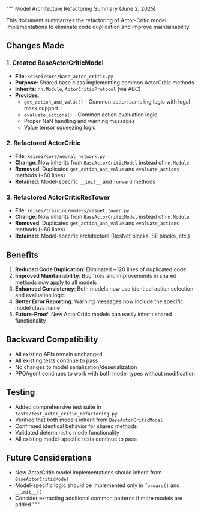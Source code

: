 """
Model Architecture Refactoring Summary (June 2, 2025)

This document summarizes the refactoring of Actor-Critic model implementations
to eliminate code duplication and improve maintainability.

## Changes Made

### 1. Created BaseActorCriticModel
- **File**: `keisei/core/base_actor_critic.py`
- **Purpose**: Shared base class implementing common ActorCritic methods
- **Inherits**: `nn.Module`, `ActorCriticProtocol` (via ABC)
- **Provides**: 
  - `get_action_and_value()` - Common action sampling logic with legal mask support
  - `evaluate_actions()` - Common action evaluation logic
  - Proper NaN handling and warning messages
  - Value tensor squeezing logic

### 2. Refactored ActorCritic
- **File**: `keisei/core/neural_network.py`
- **Change**: Now inherits from `BaseActorCriticModel` instead of `nn.Module`
- **Removed**: Duplicated `get_action_and_value` and `evaluate_actions` methods (~60 lines)
- **Retained**: Model-specific `__init__` and `forward` methods

### 3. Refactored ActorCriticResTower
- **File**: `keisei/training/models/resnet_tower.py`
- **Change**: Now inherits from `BaseActorCriticModel` instead of `nn.Module`
- **Removed**: Duplicated `get_action_and_value` and `evaluate_actions` methods (~60 lines)
- **Retained**: Model-specific architecture (ResNet blocks, SE blocks, etc.)

## Benefits

1. **Reduced Code Duplication**: Eliminated ~120 lines of duplicated code
2. **Improved Maintainability**: Bug fixes and improvements in shared methods now apply to all models
3. **Enhanced Consistency**: Both models now use identical action selection and evaluation logic
4. **Better Error Reporting**: Warning messages now include the specific model class name
5. **Future-Proof**: New ActorCritic models can easily inherit shared functionality

## Backward Compatibility

- All existing APIs remain unchanged
- All existing tests continue to pass
- No changes to model serialization/deserialization
- PPOAgent continues to work with both model types without modification

## Testing

- Added comprehensive test suite in `tests/test_actor_critic_refactoring.py`
- Verified that both models inherit from `BaseActorCriticModel`
- Confirmed identical behavior for shared methods
- Validated deterministic mode functionality
- All existing model-specific tests continue to pass

## Future Considerations

- New ActorCritic model implementations should inherit from `BaseActorCriticModel`
- Model-specific logic should be implemented only in `forward()` and `__init__()`
- Consider extracting additional common patterns if more models are added
"""
